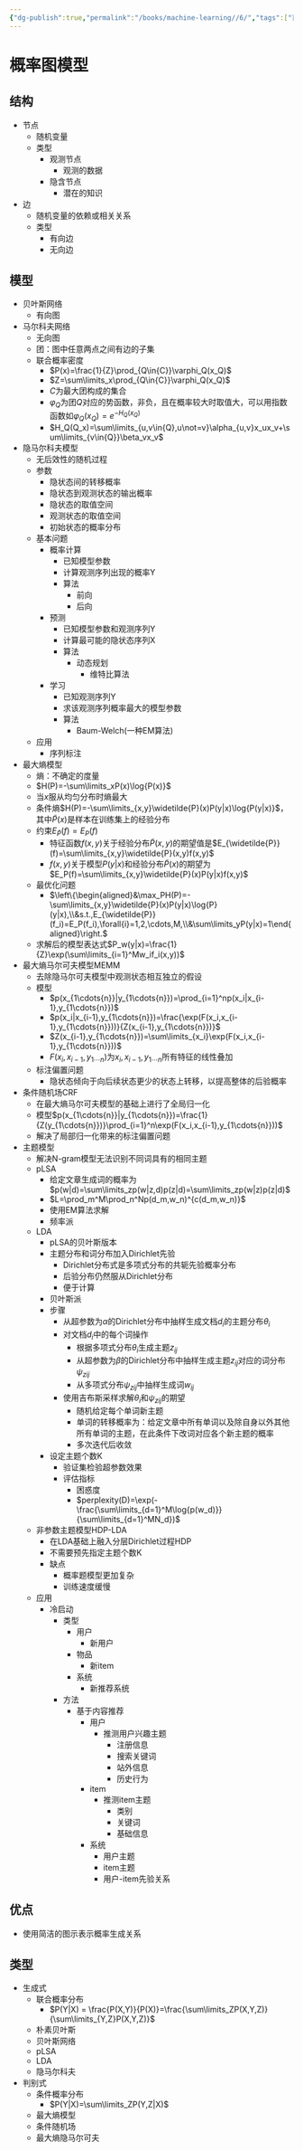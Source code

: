 ```yaml
---
{"dg-publish":true,"permalink":"/books/machine-learning//6/","tags":["百面机器学习"]}
---
```



# 概率图模型

## 结构
- 节点
   - 随机变量
   - 类型
      - 观测节点
         - 观测的数据
      - 隐含节点
         - 潜在的知识
- 边
   - 随机变量的依赖或相关关系
   - 类型
      - 有向边
      - 无向边

## 模型
- 贝叶斯网络
   - 有向图
- 马尔科夫网络
   - 无向图
   - 团：图中任意两点之间有边的子集
   - 联合概率密度
      - $P(x)=\frac{1}{Z}\prod_{Q\in{C}}\varphi_Q(x_Q)$
      - $Z=\sum\limits_x\prod_{Q\in{C}}\varphi_Q(x_Q)$
      - $C$为最大团构成的集合
      - $\varphi_Q$为团$Q$对应的势函数，非负，且在概率较大时取值大，可以用指数函数如$\varphi_Q(x_Q)=e^{-H_Q(x_Q)}$
      - $H_Q(Q_x)=\sum\limits_{u,v\in{Q},u\not=v}\alpha_{u,v}x_ux_v+\sum\limits_{v\in{Q}}\beta_vx_v$
- 隐马尔科夫模型
   - 无后效性的随机过程
   - 参数
      - 隐状态间的转移概率
      - 隐状态到观测状态的输出概率
      - 隐状态的取值空间
      - 观测状态的取值空间
      - 初始状态的概率分布
   - 基本问题
      - 概率计算
         - 已知模型参数
         - 计算观测序列出现的概率Y
         - 算法
            - 前向
            - 后向
      - 预测
         - 已知模型参数和观测序列Y
         - 计算最可能的隐状态序列X
         - 算法
            - 动态规划
               - 维特比算法
      - 学习
         - 已知观测序列Y
         - 求该观测序列概率最大的模型参数
         - 算法
            - Baum-Welch(一种EM算法)
   - 应用
      - 序列标注
- 最大熵模型
   - 熵：不确定的度量
   - $H(P)=-\sum\limits_xP(x)\log{P(x)}$
   - 当$x$服从均匀分布时熵最大
   - 条件熵$H(P)=-\sum\limits_{x,y}\widetilde{P}(x)P(y|x)\log{P(y|x)}$，其中$\widetilde{P}(x)$是样本在训练集上的经验分布
   - 约束$E_{\widetilde{P}}(f)=E_P(f)$
      - 特征函数$f(x,y)$关于经验分布$\widetilde{P}(x,y)$的期望值是$E_{\widetilde{P}}(f)=\sum\limits_{x,y}\widetilde{P}(x,y)f(x,y)$
      - $f(x,y)$关于模型$P(y|x)$和经验分布$\widetilde{P}(x)$的期望为$E_P(f)=\sum\limits_{x,y}\widetilde{P}(x)P(y|x)f(x,y)$
   - 最优化问题
      - $\left\{\begin{aligned}&\max_PH(P)=-\sum\limits_{x,y}\widetilde{P}(x)P(y|x)\log{P}(y|x),\\&s.t.,E_{\widetilde{P}}(f_i)=E_P(f_i),\forall{i}=1,2,\cdots,M,\\&\sum\limits_yP(y|x)=1\end{aligned}\right.$
   - 求解后的模型表达式$P_w(y|x)=\frac{1}{Z}\exp(\sum\limits_{i=1}^Mw_if_i(x,y))$
- 最大熵马尔可夫模型MEMM
   - 去除隐马尔可夫模型中观测状态相互独立的假设
   - 模型
      - $p(x_{1\cdots{n}}|y_{1\cdots{n}})=\prod_{i=1}^np(x_i|x_{i-1},y_{1\cdots{n}})$
      - $p(x_i|x_{i-1},y_{1\cdots{n}})=\frac{\exp(F(x_i,x_{i-1},y_{1\cdots{n}}))}{Z(x_{i-1},y_{1\cdots{n}})}$
      - $Z(x_{i-1},y_{1\cdots{n}})=\sum\limits_{x_i}\exp(F(x_i,x_{i-1},y_{1\cdots{n}}))$
      - $F(x_i,x_{i-1},y_{1\cdots{n}})$为$x_i,x_{i-1},y_{1\cdots{n}}$所有特征的线性叠加
   - 标注偏置问题
      - 隐状态倾向于向后续状态更少的状态上转移，以提高整体的后验概率
- 条件随机场CRF
   - 在最大熵马尔可夫模型的基础上进行了全局归一化
   - 模型$p(x_{1\cdots{n}}|y_{1\cdots{n}})=\frac{1}{Z(y_{1\cdots{n}})}\prod_{i=1}^n\exp(F(x_i,x_{i-1},y_{1\cdots{n}}))$
   - 解决了局部归一化带来的标注偏置问题
- 主题模型
   - 解决N-gram模型无法识别不同词具有的相同主题
   - pLSA
      - 给定文章生成词的概率为$p(w|d)=\sum\limits_zp(w|z,d)p(z|d)=\sum\limits_zp(w|z)p(z|d)$
      - $L=\prod_m^M\prod_n^Np(d_m,w_n)^{c(d_m,w_n)}$
      - 使用EM算法求解
      - 频率派
   - LDA
      - pLSA的贝叶斯版本
      - 主题分布和词分布加入Dirichlet先验
         - Dirichlet分布式是多项式分布的共轭先验概率分布
         - 后验分布仍然服从Dirichlet分布
         - 便于计算
      - 贝叶斯派
      - 步骤
         - 从超参数为$\alpha$的Dirichlet分布中抽样生成文档$d_i$的主题分布$\theta_i$
         - 对文档$d_i$中的每个词操作
            - 根据多项式分布$\theta_i$生成主题$z_{ij}$
            - 从超参数为$\beta$的Dirichlet分布中抽样生成主题$z_{ij}$对应的词分布$\psi_{zij}$
            - 从多项式分布$\psi_{zij}$中抽样生成词$w_{ij}$
         - 使用吉布斯采样求解$\theta_i$和$\psi_{zij}$的期望
            - 随机给定每个单词新主题
            - 单词的转移概率为：给定文章中所有单词以及除自身以外其他所有单词的主题，在此条件下改词对应各个新主题的概率
            - 多次迭代后收敛
      - 设定主题个数K
         - 验证集检验超参数效果
         - 评估指标
            - 困惑度
            - $perplexity(D)=\exp(-\frac{\sum\limits_{d=1}^M\log{p(w_d)}}{\sum\limits_{d=1}^MN_d})$
   - 非参数主题模型HDP-LDA
      - 在LDA基础上融入分层Dirichlet过程HDP
      - 不需要预先指定主题个数K
      - 缺点
         - 概率题模型更加复杂
         - 训练速度缓慢
   - 应用
      - 冷启动
         - 类型
            - 用户
               - 新用户
            - 物品
               - 新item
            - 系统
               - 新推荐系统
         - 方法
            - 基于内容推荐
               - 用户
                  - 推测用户兴趣主题
                     - 注册信息
                     - 搜索关键词
                     - 站外信息
                     - 历史行为
               - item
                  - 推测item主题
                     - 类别
                     - 关键词
                     - 基础信息
               - 系统
                  - 用户主题
                  - item主题
                  - 用户-item先验关系

## 优点
- 使用简洁的图示表示概率生成关系

## 类型
- 生成式
   - 联合概率分布
      - $P(Y|X) = \frac{P(X,Y)}{P(X)}=\frac{\sum\limits_ZP(X,Y,Z)}{\sum\limits_{Y,Z}P(X,Y,Z)}$
   - 朴素贝叶斯
   - 贝叶斯网络
   - pLSA
   - LDA
   - 隐马尔科夫
- 判别式
   - 条件概率分布
      - $P(Y|X)=\sum\limits_ZP(Y,Z|X)$
   - 最大熵模型
   - 条件随机场
   - 最大熵隐马尔可夫